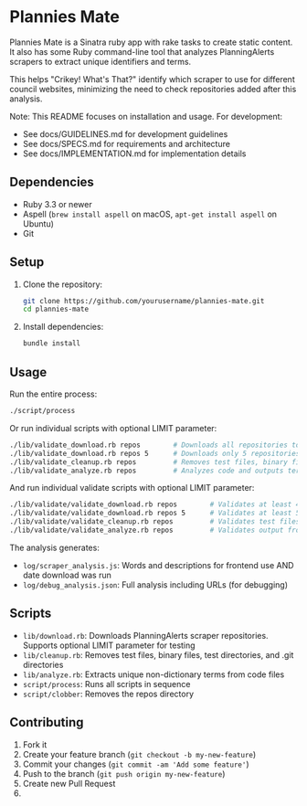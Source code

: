 # Plannies Mate

Plannies Mate is a Sinatra ruby app with rake tasks to create static content.
It also has some Ruby command-line tool that analyzes PlanningAlerts scrapers to extract unique identifiers and terms.

This helps "Crikey! What's That?" identify which scraper to use for different
council websites, minimizing the need to check repositories added after this analysis.

Note: This README focuses on installation and usage. For development:

- See docs/GUIDELINES.md for development guidelines
- See docs/SPECS.md for requirements and architecture
- See docs/IMPLEMENTATION.md for implementation details

## Dependencies

- Ruby 3.3 or newer
- Aspell (`brew install aspell` on macOS, `apt-get install aspell` on Ubuntu)
- Git

## Setup

1. Clone the repository:
   ```bash
   git clone https://github.com/yourusername/plannies-mate.git
   cd plannies-mate
   ```

2. Install dependencies:
   ```bash
   bundle install
   ```

## Usage

Run the entire process:

```bash
./script/process
```

Or run individual scripts with optional LIMIT parameter:

```bash
./lib/validate_download.rb repos        # Downloads all repositories to repos/ AND updates status/download_run.json and status/descriptions.json
./lib/validate_download.rb repos 5      # Downloads only 5 repositories
./lib/validate_cleanup.rb repos         # Removes test files, binary files and .git directories
./lib/validate_analyze.rb repos         # Analyzes code and outputs terms
```

And run individual validate scripts with optional LIMIT parameter:

```bash
./lib/validate/validate_download.rb repos        # Validates at least 40 repositories where downloaded but less than 50
./lib/validate/validate_download.rb repos 5      # Validates at least 5 repositories where downloaded and less than 50
./lib/validate/validate_cleanup.rb repos         # Validates test files, binary files and .git directories are missing from repos
./lib/validate/validate_analyze.rb repos         # Validates output from Analyzes in log/*
```

The analysis generates:

- `log/scraper_analysis.js`: Words and descriptions for frontend use AND date download was run
- `log/debug_analysis.json`: Full analysis including URLs (for debugging)

## Scripts

- `lib/download.rb`: Downloads PlanningAlerts scraper repositories. Supports optional LIMIT parameter for testing
- `lib/cleanup.rb`: Removes test files, binary files, test directories, and .git directories
- `lib/analyze.rb`: Extracts unique non-dictionary terms from code files
- `script/process`: Runs all scripts in sequence
- `script/clobber`: Removes the repos directory

## Contributing

1. Fork it
2. Create your feature branch (`git checkout -b my-new-feature`)
3. Commit your changes (`git commit -am 'Add some feature'`)
4. Push to the branch (`git push origin my-new-feature`)
5. Create new Pull Request
6. 
